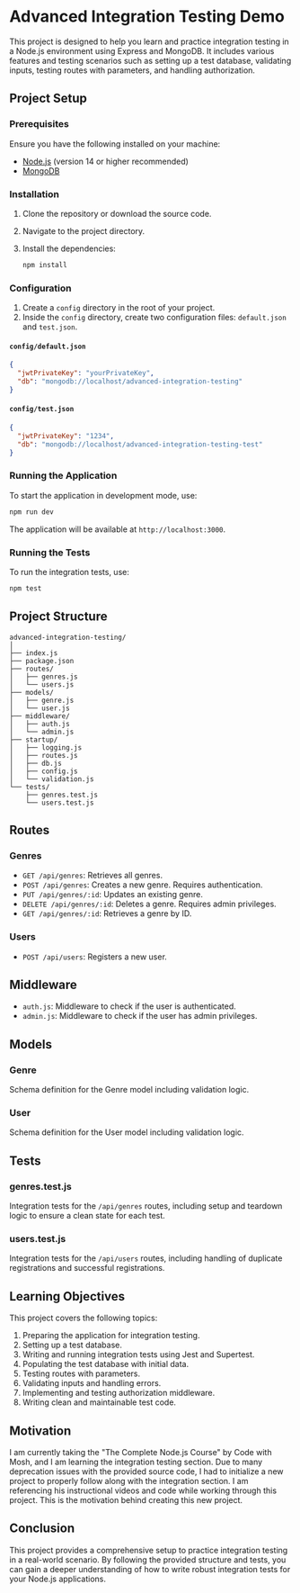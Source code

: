 # Advanced Integration Testing Demo

This project is designed to help you learn and practice integration testing in a Node.js environment using Express and MongoDB. It includes various features and testing scenarios such as setting up a test database, validating inputs, testing routes with parameters, and handling authorization.

## Project Setup

### Prerequisites

Ensure you have the following installed on your machine:

- [Node.js](https://nodejs.org/) (version 14 or higher recommended)
- [MongoDB](https://www.mongodb.com/)

### Installation

1. Clone the repository or download the source code.
2. Navigate to the project directory.
3. Install the dependencies:

   ```bash
   npm install
   ```

### Configuration

1. Create a `config` directory in the root of your project.
2. Inside the `config` directory, create two configuration files: `default.json` and `test.json`.

#### `config/default.json`

```json
{
  "jwtPrivateKey": "yourPrivateKey",
  "db": "mongodb://localhost/advanced-integration-testing"
}
```

#### `config/test.json`

```json
{
  "jwtPrivateKey": "1234",
  "db": "mongodb://localhost/advanced-integration-testing-test"
}
```

### Running the Application

To start the application in development mode, use:

```bash
npm run dev
```

The application will be available at `http://localhost:3000`.

### Running the Tests

To run the integration tests, use:

```bash
npm test
```

## Project Structure

```plaintext
advanced-integration-testing/
│
├── index.js
├── package.json
├── routes/
│   ├── genres.js
│   └── users.js
├── models/
│   ├── genre.js
│   └── user.js
├── middleware/
│   ├── auth.js
│   └── admin.js
├── startup/
│   ├── logging.js
│   ├── routes.js
│   ├── db.js
│   ├── config.js
│   └── validation.js
└── tests/
    ├── genres.test.js
    └── users.test.js
```

## Routes

### Genres

- `GET /api/genres`: Retrieves all genres.
- `POST /api/genres`: Creates a new genre. Requires authentication.
- `PUT /api/genres/:id`: Updates an existing genre.
- `DELETE /api/genres/:id`: Deletes a genre. Requires admin privileges.
- `GET /api/genres/:id`: Retrieves a genre by ID.

### Users

- `POST /api/users`: Registers a new user.

## Middleware

- `auth.js`: Middleware to check if the user is authenticated.
- `admin.js`: Middleware to check if the user has admin privileges.

## Models

### Genre

Schema definition for the Genre model including validation logic.

### User

Schema definition for the User model including validation logic.

## Tests

### genres.test.js

Integration tests for the `/api/genres` routes, including setup and teardown logic to ensure a clean state for each test.

### users.test.js

Integration tests for the `/api/users` routes, including handling of duplicate registrations and successful registrations.

## Learning Objectives

This project covers the following topics:

1. Preparing the application for integration testing.
2. Setting up a test database.
3. Writing and running integration tests using Jest and Supertest.
4. Populating the test database with initial data.
5. Testing routes with parameters.
6. Validating inputs and handling errors.
7. Implementing and testing authorization middleware.
8. Writing clean and maintainable test code.

## Motivation

I am currently taking the "The Complete Node.js Course" by Code with Mosh, and I am learning the integration testing section. Due to many deprecation issues with the provided source code, I had to initialize a new project to properly follow along with the integration section. I am referencing his instructional videos and code while working through this project. This is the motivation behind creating this new project.

## Conclusion

This project provides a comprehensive setup to practice integration testing in a real-world scenario. By following the provided structure and tests, you can gain a deeper understanding of how to write robust integration tests for your Node.js applications.
